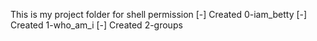 This is my project folder for shell permission
[-] Created 0-iam_betty
[-] Created 1-who_am_i
[-] Created 2-groups
